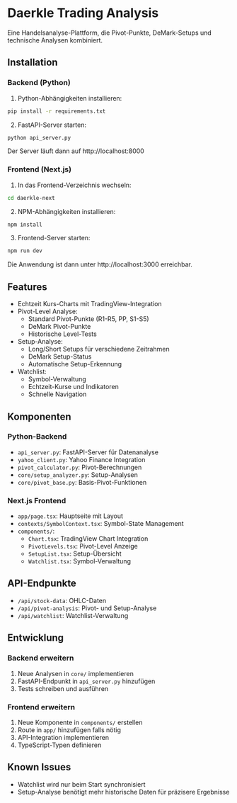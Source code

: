 # Daerkle Trading Analysis

Eine Handelsanalyse-Plattform, die Pivot-Punkte, DeMark-Setups und technische Analysen kombiniert.

## Installation

### Backend (Python)

1. Python-Abhängigkeiten installieren:
```bash
pip install -r requirements.txt
```

2. FastAPI-Server starten:
```bash
python api_server.py
```
Der Server läuft dann auf http://localhost:8000

### Frontend (Next.js)

1. In das Frontend-Verzeichnis wechseln:
```bash
cd daerkle-next
```

2. NPM-Abhängigkeiten installieren:
```bash
npm install
```

3. Frontend-Server starten:
```bash
npm run dev
```
Die Anwendung ist dann unter http://localhost:3000 erreichbar.

## Features

- Echtzeit Kurs-Charts mit TradingView-Integration
- Pivot-Level Analyse:
  - Standard Pivot-Punkte (R1-R5, PP, S1-S5)
  - DeMark Pivot-Punkte
  - Historische Level-Tests
- Setup-Analyse:
  - Long/Short Setups für verschiedene Zeitrahmen
  - DeMark Setup-Status
  - Automatische Setup-Erkennung
- Watchlist:
  - Symbol-Verwaltung
  - Echtzeit-Kurse und Indikatoren
  - Schnelle Navigation

## Komponenten

### Python-Backend

- `api_server.py`: FastAPI-Server für Datenanalyse
- `yahoo_client.py`: Yahoo Finance Integration
- `pivot_calculator.py`: Pivot-Berechnungen
- `core/setup_analyzer.py`: Setup-Analysen
- `core/pivot_base.py`: Basis-Pivot-Funktionen

### Next.js Frontend

- `app/page.tsx`: Hauptseite mit Layout
- `contexts/SymbolContext.tsx`: Symbol-State Management
- `components/`:
  - `Chart.tsx`: TradingView Chart Integration
  - `PivotLevels.tsx`: Pivot-Level Anzeige
  - `SetupList.tsx`: Setup-Übersicht
  - `Watchlist.tsx`: Symbol-Verwaltung

## API-Endpunkte

- `/api/stock-data`: OHLC-Daten
- `/api/pivot-analysis`: Pivot- und Setup-Analyse
- `/api/watchlist`: Watchlist-Verwaltung

## Entwicklung

### Backend erweitern

1. Neue Analysen in `core/` implementieren
2. FastAPI-Endpunkt in `api_server.py` hinzufügen
3. Tests schreiben und ausführen

### Frontend erweitern

1. Neue Komponente in `components/` erstellen
2. Route in `app/` hinzufügen falls nötig
3. API-Integration implementieren
4. TypeScript-Typen definieren

## Known Issues

- Watchlist wird nur beim Start synchronisiert
- Setup-Analyse benötigt mehr historische Daten für präzisere Ergebnisse